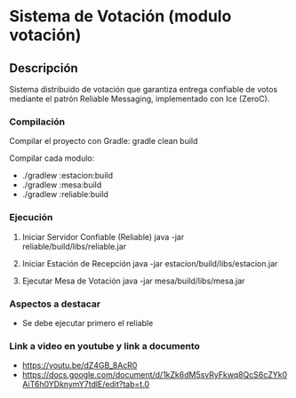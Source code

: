 # Sistema de Votación (modulo votación)
## Descripción
Sistema distribuido de votación que garantiza entrega confiable de votos mediante el patrón Reliable Messaging, implementado con Ice (ZeroC).

### Compilación
Compilar el proyecto con Gradle:
gradle clean build  

Compilar cada modulo:
- ./gradlew :estacion:build
- ./gradlew :mesa:build
- ./gradlew :reliable:build

### Ejecución 
1. Iniciar Servidor Confiable (Reliable)
java -jar reliable/build/libs/reliable.jar 


2. Iniciar Estación de Recepción
java -jar estacion/build/libs/estacion.jar 


3. Ejecutar Mesa de Votación
java -jar mesa/build/libs/mesa.jar


### Aspectos a destacar
- Se debe ejecutar primero el reliable

### Link a video en youtube y link a documento
- https://youtu.be/dZ4GB_8AcR0
- https://docs.google.com/document/d/1kZk6dM5svRyFkwq8QcS6cZYk0AiT6h0YDknymY7tdlE/edit?tab=t.0
